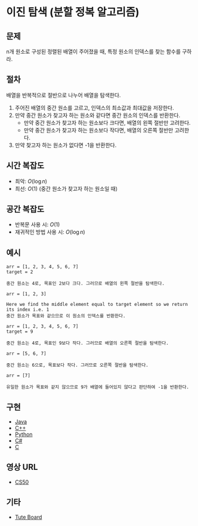 # 이진 탐색 (분할 정복 알고리즘)

## 문제

n개 원소로 구성된 정렬된 배열이 주어졌을 때, 특정 원소의 인덱스를 찾는 함수를 구하라.

## 절차

배열을 반복적으로 절반으로 나누어 배열을 탐색한다.

1. 주어진 배열의 중간 원소를 고르고, 인덱스의 최소값과 최대값을 저장한다.
2. 만약 중간 원소가 찾고자 하는 원소와 같다면 중간 원소의 인덱스를 반환한다.
   - 만약 중간 원소가 찾고자 하는 원소보다 크다면, 배열의 왼쪽 절반만 고려한다.
   - 만약 중간 원소가 찾고자 하는 원소보다 작다면, 배열의 오른쪽 절반만 고려한다.
3. 만약 찾고자 하는 원소가 없다면 -1을 반환한다.

## 시간 복잡도

- 최악: $O(\log n)$
- 최선: $O(1)$ (중간 원소가 찾고자 하는 원소일 때)

## 공간 복잡도

- 반복문 사용 시: $O(1)$
- 재귀적인 방법 사용 시: $O(\log n)$

## 예시

```
arr = [1, 2, 3, 4, 5, 6, 7]
target = 2

중간 원소는 4로, 목표인 2보다 크다. 그러므로 배열의 왼쪽 절반을 탐색한다.

arr = [1, 2, 3]

Here we find the middle element equal to target element so we return its index i.e. 1
중간 원소가 목표와 같으므로 이 원소의 인덱스를 반환한다.
```

```
arr = [1, 2, 3, 4, 5, 6, 7]
target = 9

중간 원소는 4로, 목표인 9보다 작다. 그러므로 배열의 오른쪽 절반을 탐색한다.

arr = [5, 6, 7]

중간 원소는 6으로, 목표보다 작다. 그러므로 오른쪽 절반을 탐색한다.

arr = [7]

유일한 원소가 목표와 같지 않으므로 9가 배열에 들어있지 않다고 판단하여 -1을 반환한다.
```

## 구현

- [Java](https://github.com/TheAlgorithms/Java/blob/master/Searches/BinarySearch.java)
- [C++](https://github.com/TheAlgorithms/C-Plus-Plus/blob/master/Search/Binary%20Search.cpp)
- [Python](https://github.com/TheAlgorithms/Python/blob/master/searches/binary_search.py)
- [C#](https://github.com/TheAlgorithms/C-Sharp/blob/master/searches/binary_search.cs)
- [C](https://github.com/TheAlgorithms/C/blob/master/searching/Binary_Search.c)

## 영상 URL

- [CS50](https://www.youtube.com/watch?v=5xlIPT1FRcA)

## 기타

- [Tute Board](https://boardhub.github.io/tute/?wd=binarySearchAlgo2)
